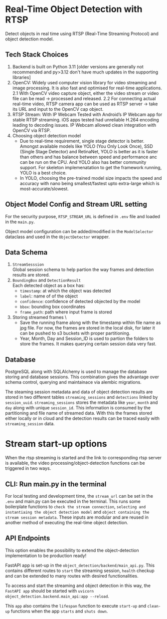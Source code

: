 # Real-Time Object Detection with RTSP

Detect objects in real time using RTSP (Real-Time Streaming Protocol) and object detection model.

## Tech Stack Choices

1. Backend is built on Python 3.11 [older versions are generally not recommended and py>3.12 don't have much updates in the supporting libraries]
2. OpenCV: Widely used computer vision library for video streaming and image processing. It is also fast and optimised for real-time applications.
   2.1 With OpenCV video capture object, either the video stream or video file can be read -> processed and released.
   2.2 For connecting actual real-time video, RTSP camera app can be used as RTSP server -> take its URL and input to the OpenCV cap object.
3. RTSP Stream: With IP Webcam
   Tested with Android’s IP Webcam app for stable RTSP streaming. iOS apps tested had unreliable H.264 encoding leading to decoding issues. IP Webcam allowed clean integration with OpenCV via RTSP.
4. Choosing object detection model
   - Due to real-time requirement, single stage detector is better. Amongst available models like YOLO (You Only Look Once), SSD (Single Stage Detector) and RetinaNet, YOLO is better as it is faster than others and has balance between speed and performance anc can be run on the CPU. And YOLO also has better community support. For skeleton implemenatation to get the framework running, YOLO is a best choice.
   - In YOLO, choosing the pre-trained model size impacts the speed and accuracy with nano being smallest/fastest upto extra-large which is most-accurate/slowest.

## Object Model Config and Stream URL setting

For the security purpose, `RTSP_STREAM_URL` is defined in `.env` file and loaded in the `main.py`.

Object model configuration can be added/modified in the `ModelSelector` dataclass and used in the `ObjectDetector` wrapper.

## Data Schema

1. `StreamSesssion` \
   Global session schema to help partion the way frames and detection results are stored.
2. `BoundingBox` and `DetectionResult` \
   Each detected object as a box has:
   - `timestamp`: at which the object was detected
   - `label`: name of of the object
   - `confidence`: confidence of detected objected by the model
   - `bbox`: bounding box coordinates
   - `frame_path`: path where input frame is stored
3. Storing streamed frames \
   - Save the running frame along with the timestamp within file name
     as jpg file. For now, the frames are stored in the local disk, for later it can be pushed to s3 buckets with proper partitioning.
   - Year, Month, Day and Session_ID is used to partion the folders to
     store the frames. It makes querying certain session data very fast.

## Database

PostgreSQL along with SQLAlchemy is used to manage the database storing and database sessions. This combination gives the advantage over schema control, querying and maintainace via alembic migrations.

The steaming session metadata and data of object detection results are stored in two different tables `streaming_sessions` and `detections` linked by `session_uuid`.
`streaming_sessions` stores the metadata like `year`, `month` and `day` along with unique `session_id`. This information is consumed by the partitioning and file name of streamed data.
With this the frames stored either locally or in cloud and the detection results can be traced easily with `streaming_session` data.

# Stream start-up options

When the rtsp streaming is started and the link to corresponding rtsp server is available, the video processing/object-detection functions can be triggered in two ways.

## CLI: Run main.py in the terminal

For local testing and development time, the `stream_url` can be set in the `.env` and main.py can be executed in the terminal.
This runs some boilerplate functions to `check the stream connection`, `selecting and instantiaing the object detection model` and `object containing the stream session metadata`.
These inputs are modular and are reused in another method of executing the real-time object detection.

## API Endpoints

This option enables the possibility to extend the object-detection implementation to be production ready!

FastAPI app is set-up in the `object_detection/backend/main_api.py`. This contains different routes to `start` the streaming session, `health` checkup and can be extended to many routes with desired functionalities.

To access and start the streaming and object detection in this way, the `FastAPI app` should be started with `uvicorn object_detection.backend.main_api:app --reload`.

This `app` also contains the `lifespan` function to execute `start-up` and `clean-up` functions when the app `starts` and `shuts down`.

